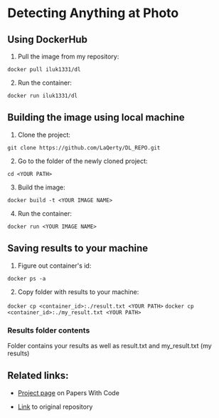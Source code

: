 # Detecting Anything at Photo
## Using DockerHub

1. Pull the image from my repository:

`docker pull iluk1331/dl`

2. Run the container:

`docker run iluk1331/dl`

## Building the image using local machine
1. Clone the project:

`git clone https://github.com/LaQerty/DL_REPO.git`

2. Go to the folder of the newly cloned project:

`cd <YOUR PATH>`

3. Build the image:

`docker build -t <YOUR IMAGE NAME>`

4. Run the container:

`docker run <YOUR IMAGE NAME>`

## Saving results to your machine
1. Figure out container's id:

`docker ps -a`

2. Copy folder with results to your machine:

`docker cp <container_id>:./result.txt <YOUR PATH>`
`docker cp <container_id>:./my_result.txt <YOUR PATH>`

### Results folder contents

Folder contains your results as well as result.txt and my_result.txt (my results)

## Related links:
+ [Project page](https://paperswithcode.com/paper/blip-2-bootstrapping-language-image-pre) on Papers With Code

+ [Link](https://github.com/huggingface/transformers) to original repository
